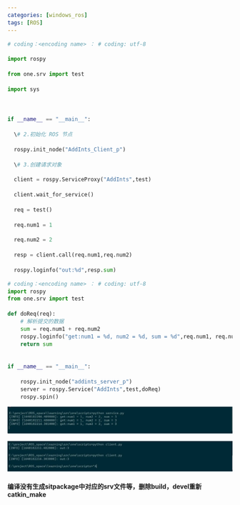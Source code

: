 ```yaml
---
categories: [windows_ros]
tags: [ROS]
---
```

```python
# coding：<encoding name> ： # coding: utf-8

import rospy

from one.srv import test

import sys



if __name__ == "__main__":

  \# 2.初始化 ROS 节点

  rospy.init_node("AddInts_Client_p")

  \# 3.创建请求对象

  client = rospy.ServiceProxy("AddInts",test)

  client.wait_for_service()

  req = test()

  req.num1 = 1

  req.num2 = 2

  resp = client.call(req.num1,req.num2)

  rospy.loginfo("out:%d",resp.sum)
```

```python
# coding：<encoding name> ： # coding: utf-8
import rospy
from one.srv import test

def doReq(req):
    # 解析提交的数据
    sum = req.num1 + req.num2
    rospy.loginfo("get:num1 = %d, num2 = %d, sum = %d",req.num1, req.num2, sum)
    return sum


if __name__ == "__main__":

    rospy.init_node("addints_server_p")
    server = rospy.Service("AddInts",test,doReq)
    rospy.spin()
```



![](https://github.com/xiangzheng666/picx-images-hosting/raw/master/Snipaste_2021-12-22_22-10-25.2obr9nd1qw.webp)

![](https://github.com/xiangzheng666/picx-images-hosting/raw/master/Snipaste_2021-12-22_22-10-37.41yadoo3rt.webp)



#### 编译没有生成sitpackage中对应的srv文件等，删除build，devel重新catkin_make

